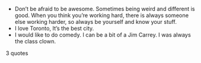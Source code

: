  - Don’t be afraid to be awesome. Sometimes being weird and different is good. When you think you’re working hard, there is always someone else working harder, so always be yourself and know your stuff.
 - I love Toronto, It’s the best city.
 - I would like to do comedy. I can be a bit of a Jim Carrey. I was always the class clown.

3 quotes
